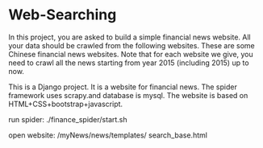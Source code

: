 # Web-Searching
In this project, you are asked to build a simple financial news website. All your data should be crawled from the following websites. These are some Chinese financial news websites. Note that for each website we give, you need to crawl all the news starting from year 2015 (including 2015) up to now.

This is a Django project. 
It is a website for financial news. 
The spider framework uses scrapy.and database is mysql.
The website is based on HTML+CSS+bootstrap+javascript.
	
run spider: ./finance_spider/start.sh

open website: /myNews/news/templates/ search_base.html



